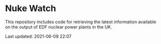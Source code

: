 # Nuke Watch

This repository includes code for retrieving the latest information available on the output of EDF nuclear power plants in the UK.

Last updated: 2021-06-08 22:07